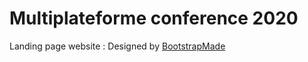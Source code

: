 # Multiplateforme conference 2020

Landing page website : Designed by [BootstrapMade](https://bootstrapmade.com/)